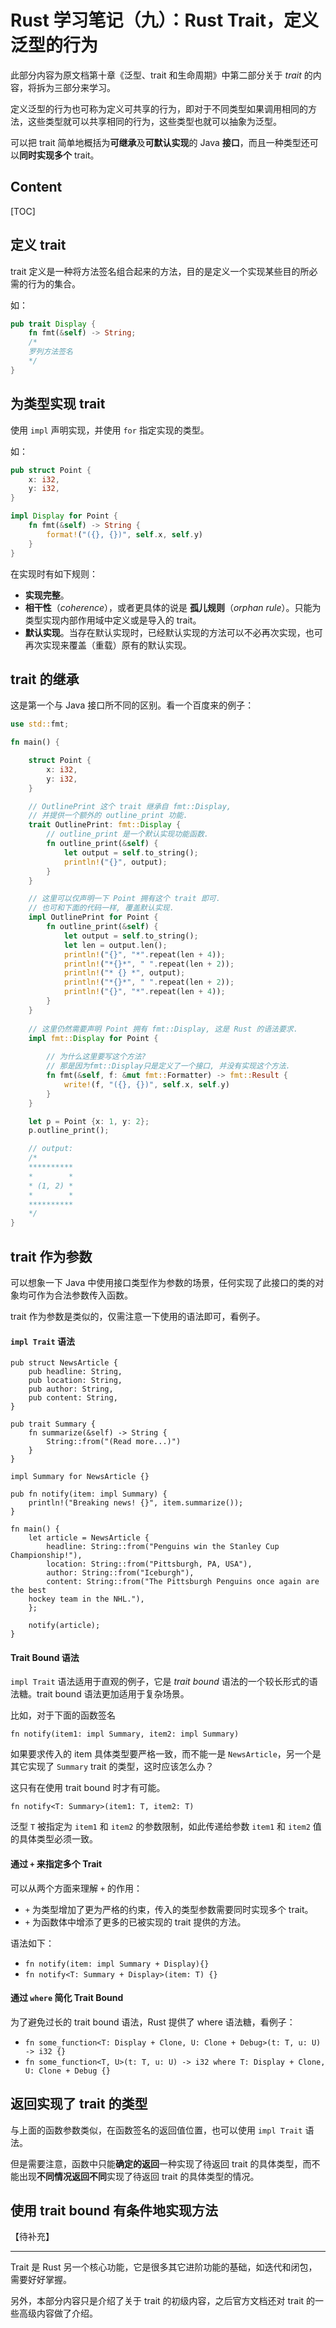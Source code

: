 # Rust 学习笔记（九）：Rust Trait，定义泛型的行为

此部分内容为原文档第十章《泛型、trait 和生命周期》中第二部分关于 *trait* 的内容，将拆为三部分来学习。

定义泛型的行为也可称为定义可共享的行为，即对于不同类型如果调用相同的方法，这些类型就可以共享相同的行为，这些类型也就可以抽象为泛型。

可以把 trait 简单地概括为**可继承**及**可默认实现**的 Java **接口**，而且一种类型还可以**同时实现多个** trait。

## Content

[TOC]

## 定义 trait

trait 定义是一种将方法签名组合起来的方法，目的是定义一个实现某些目的所必需的行为的集合。

如：

```rust
pub trait Display {
	fn fmt(&self) -> String;
    /*
    罗列方法签名
    */
}
```



## 为类型实现 trait

使用 `impl` 声明实现，并使用 `for` 指定实现的类型。

如：

```rust
pub struct Point {
	x: i32,
	y: i32,
}

impl Display for Point {
	fn fmt(&self) -> String {
        format!("({}, {})", self.x, self.y)
    }
}
```

在实现时有如下规则：

- **实现完整**。
- **相干性**（*coherence*），或者更具体的说是 **孤儿规则**（*orphan rule*）。只能为类型实现内部作用域中定义或是导入的 trait。
- **默认实现**。当存在默认实现时，已经默认实现的方法可以不必再次实现，也可再次实现来覆盖（重载）原有的默认实现。

## trait 的继承

这是第一个与 Java 接口所不同的区别。看一个百度来的例子：

```rust
use std::fmt;

fn main() {

    struct Point {
        x: i32,
        y: i32,
    }

    // OutlinePrint 这个 trait 继承自 fmt::Display, 
    // 并提供一个额外的 outline_print 功能.
    trait OutlinePrint: fmt::Display {
        // outline_print 是一个默认实现功能函数.
        fn outline_print(&self) {
            let output = self.to_string();
            println!("{}", output);
        }
    }

    // 这里可以仅声明一下 Point 拥有这个 trait 即可.
    // 也可和下面的代码一样, 覆盖默认实现.
    impl OutlinePrint for Point {
        fn outline_print(&self) {
            let output = self.to_string();
            let len = output.len();
            println!("{}", "*".repeat(len + 4));
            println!("*{}*", " ".repeat(len + 2));
            println!("* {} *", output);
            println!("*{}*", " ".repeat(len + 2));
            println!("{}", "*".repeat(len + 4));
        }
    }
    
    // 这里仍然需要声明 Point 拥有 fmt::Display, 这是 Rust 的语法要求.
    impl fmt::Display for Point {
        
        // 为什么这里要写这个方法?
        // 那是因为fmt::Display只是定义了一个接口, 并没有实现这个方法.
        fn fmt(&self, f: &mut fmt::Formatter) -> fmt::Result {
            write!(f, "({}, {})", self.x, self.y)
        }
    }

    let p = Point {x: 1, y: 2};
    p.outline_print();

    // output:
    /*
    **********
    *        *
    * (1, 2) *
    *        *
    **********
    */
}
```



## trait 作为参数

可以想象一下 Java 中使用接口类型作为参数的场景，任何实现了此接口的类的对象均可作为合法参数传入函数。

trait 作为参数是类似的，仅需注意一下使用的语法即可，看例子。

#### `impl Trait` 语法

```
pub struct NewsArticle {
    pub headline: String,
    pub location: String,
    pub author: String,
    pub content: String,
}

pub trait Summary {
    fn summarize(&self) -> String {
        String::from("(Read more...)")
    }
}

impl Summary for NewsArticle {}

pub fn notify(item: impl Summary) {
    println!("Breaking news! {}", item.summarize());
}

fn main() {
	let article = NewsArticle {
    	headline: String::from("Penguins win the Stanley Cup Championship!"),
    	location: String::from("Pittsburgh, PA, USA"),
    	author: String::from("Iceburgh"),
    	content: String::from("The Pittsburgh Penguins once again are the best
    hockey team in the NHL."),
	};
	
	notify(article);
}
```

#### Trait Bound 语法

`impl Trait` 语法适用于直观的例子，它是 *trait bound* 语法的一个较长形式的语法糖。trait bound 语法更加适用于复杂场景。

比如，对于下面的函数签名

`fn notify(item1: impl Summary, item2: impl Summary)` 

如果要求传入的 item 具体类型要严格一致，而不能一是 `NewsArticle`，另一个是其它实现了 `Summary` trait 的类型，这时应该怎么办？

这只有在使用 trait bound 时才有可能。

`fn notify<T: Summary>(item1: T, item2: T)`

泛型 `T` 被指定为 `item1` 和 `item2` 的参数限制，如此传递给参数 `item1` 和 `item2` 值的具体类型必须一致。

#### 通过 `+` 来指定多个 Trait

可以从两个方面来理解 `+` 的作用：

- `+` 为类型增加了更为严格的约束，传入的类型参数需要同时实现多个 trait。
- `+` 为函数体中增添了更多的已被实现的 trait 提供的方法。

语法如下：

- `fn notify(item: impl Summary + Display){}`
- `fn notify<T: Summary + Display>(item: T) {}`

#### 通过 `where` 简化 Trait Bound

为了避免过长的 trait bound 语法，Rust 提供了 where 语法糖，看例子：

- `fn some_function<T: Display + Clone, U: Clone + Debug>(t: T, u: U) -> i32 {}`
- `fn some_function<T, U>(t: T, u: U) -> i32
      where T: Display + Clone,
            U: Clone + Debug
  {}`

## 返回实现了 trait 的类型

与上面的函数参数类似，在函数签名的返回值位置，也可以使用 `impl Trait` 语法。

但是需要注意，函数中只能**确定的返回**一种实现了待返回 trait 的具体类型，而不能出现**不同情况返回不同**实现了待返回 trait 的具体类型的情况。

## 使用 trait bound 有条件地实现方法

【待补充】

---

Trait 是 Rust 另一个核心功能，它是很多其它进阶功能的基础，如迭代和闭包，需要好好掌握。

另外，本部分内容只是介绍了关于 trait 的初级内容，之后官方文档还对 trait 的一些高级内容做了介绍。